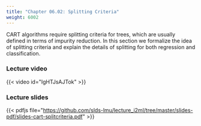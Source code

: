 ```yaml
---
title: "Chapter 06.02: Splitting Criteria"
weight: 6002
---
```

CART algorithms require splitting criteria for trees, which are usually defined in terms of impurity reduction. In this section we formalize the idea of splitting criteria and explain the details of splitting for both regression and classification.

<!--more-->

### Lecture video

{{< video id="IgHTJsAJTok" >}}

### Lecture slides

{{< pdfjs file="https://github.com/slds-lmu/lecture_i2ml/tree/master/slides-pdf/slides-cart-splitcriteria.pdf" >}}
